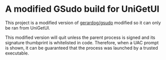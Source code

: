 # A modified GSudo build for UniGetUI

This project is a modified version of [gerardog/gsudo](https://github.com/gerardog/gsudo) modified so it can only be ran from UniGetUI.

This modified version will quit unless the parent process is signed and its signature thumbprint is whitelisted in code. Therefore, when a UAC prompt is shown, it can be guaranteed that the process was launched by a trusted executable.
